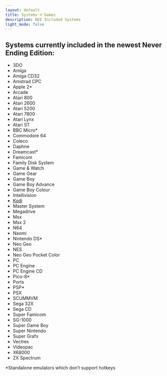 ```yaml
---
layout: default
title: Systems'n'Games
description: NEE Included Systems
light_mode: false
---
```


## Systems currently included in the newest Never Ending Edition:

<!---
[3DO](/docs/systems/3do.md)

[Amiga](/docs/systems/amiga.md)

[Amiga CD32](/docs/systems/amiga_cd32.md)

[Amstrad CPC](/docs/systems/amstrad_cpc.md)

[Apple 2*](/docs/systems/apple_2.md)

[Arcade](/docs/systems/arcade.md)

[Atari 800](/docs/systems/atari.md)

[Atari 2600](/docs/systems/atari_2600.md)

[Atari 5200](/docs/systems/atari_5200.md)

[Atari 7800](/docs/systems/atari_7800.md)

[Atari Lynx](/docs/systems/atari_lynx.md)

[Atari ST](/docs/systems/atari_st.md)

[BBC Micro*](/docs/systems/bbc_micro.md)

[Commodore 64](/docs/systems/commodore_64.md)

[Coleco](/docs/systems/coleco.md)

[Daphne](/docs/systems/daphne.md)

[Dreamcast*](/docs/systems/dreamcast.md)

[Famicom](/docs/systems/famicom.md)

[Family Disk System](/docs/systems/family_disk_system.md)

[Game & Watch](/docs/systems/game_and_watch.md)

[Game Gear](/docs/systems/game_gear.md)

[Game Boy](/docs/systems/game_boy.md)

[Game Boy Advance](/docs/systems/game_boy_advance.md)

[Game Boy Colour](/docs/systems/game_boy_colour.md)

[Intellivision](/docs/systems/intellivision.md)

[Master System](/docs/systems/master_system.md)

[Megadrive](/docs/systems/megadrive.md)

[Msx](/docs/systems/msx.md)

[Msx 2](/docs/systems/msx_2.md)

[N64](/docs/systems/n64.md)

[Naomi](/docs/systems/naomi.md)

[Nintendo DS*](/docs/systems/nintendo_ds.md)

[Neo Geo](/docs/systems/neo_geo.md)

[NES](/docs/systems/nes.md)

[Neo Geo Pocket Color](/docs/systems/neo_geo_pocket_color.md)

[PC](/docs/systems/pc.md)

[PC Engine](/docs/systems/pc_engine.md)

[PC Engine CD](/docs/systems/pc_engine_cd.md)

[Pico-8*](/docs/systems/pico_8.md)

[Ports](/docs/systems/ports.md)

[PSP*](/docs/systems/psp.md)

[PSX](/docs/systems/psx.md)

[SCUMMVM](/docs/systems/scummvm.md)

[Sega 32X](/docs/systems/sega_32x.md)

[Sega CD](/docs/systems/sega_cd.md)

[Super Famicom](/docs/systems/super_famicom.md)

[SG-1000](/docs/systems/sg_1000.md)

[Super Game Boy](/docs/systems/super_game_boy.md)

[Super Nintendo](/docs/systems/super_nintendo.md)

[Super Grafx](/docs/systems/super_grafx.md)

[Vectrex](/docs/systems/vectrex.md)

[Videopac](/docs/systems/videopac.md)

[X68000](/docs/systems/x68000.md)

[ZX Spectrum](/docs/systems/zx_spectrum.md)
--->

- 3DO
- Amiga
- Amiga CD32
- Amstrad CPC
- Apple 2*
- Arcade
- Atari 800
- Atari 2600
- Atari 5200
- Atari 7800
- Atari Lynx
- Atari ST
- BBC Micro*
- Commodore 64
- Coleco
- Daphne
- Dreamcast*
- Famicom
- Family Disk System
- Game & Watch
- Game Gear
- Game Boy
- Game Boy Advance
- Game Boy Colour
- Intellivision
- [Kodi](https://azureorange404.github.io/DangerousWiki/docs/guides/kodi/)
- Master System
- Megadrive
- Msx
- Msx 2
- N64
- Naomi
- Nintendo DS*
- Neo Geo
- NES
- Neo Geo Pocket Color
- PC
- PC Engine
- PC Engine CD
- Pico-8*
- Ports
- PSP*
- PSX
- SCUMMVM
- Sega 32X
- Sega CD
- Super Famicom
- SG-1000
- Super Game Boy
- Super Nintendo
- Super Grafx
- Vectrex
- Videopac
- X68000
- ZX Spectrum

*Standalone emulators which don’t support hotkeys
